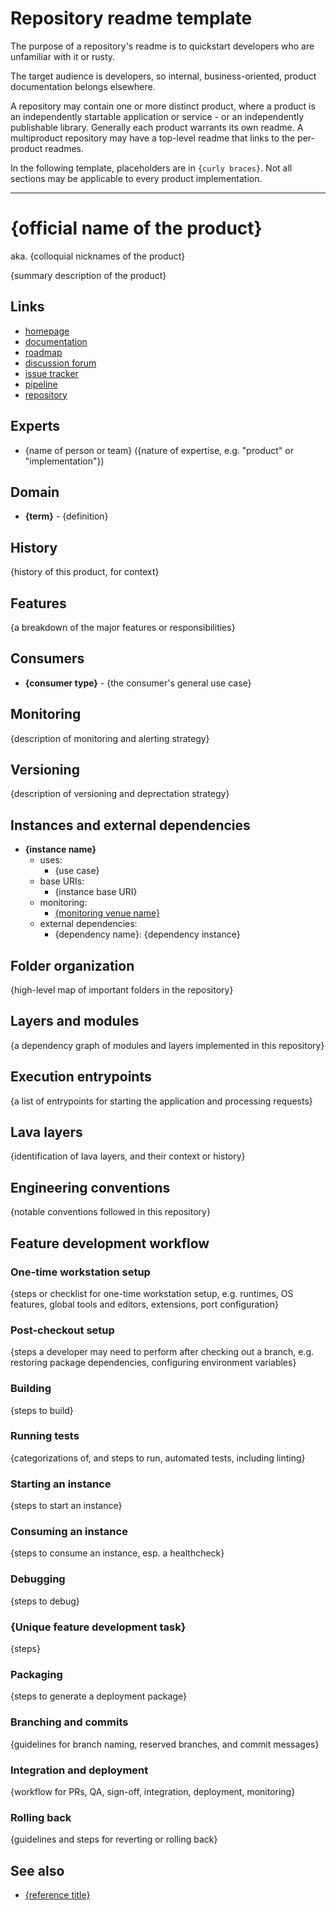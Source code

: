 # Repository readme template

The purpose of a repository's readme is to quickstart developers who are unfamiliar with it or rusty.

The target audience is developers, so internal, business-oriented, product documentation belongs elsewhere.

A repository may contain one or more distinct product, where a product is an independently startable application or service - or an independently publishable library. Generally each product warrants its own readme. A multiproduct repository may have a top-level readme that links to the per-product readmes.

In the following template, placeholders are in `{curly braces}`. Not all sections may be applicable to every product implementation.

<hr/>

# {official name of the product}

aka. {colloquial nicknames of the product}

{summary description of the product}

## Links

- [homepage]({url-of-homepage})
- [documentation]({url-of-product-documentation})
- [roadmap]({url-of-roadmap})
- [discussion forum]({url-of-discussion-forum})
- [issue tracker]({url-of-issue-tracker})
- [pipeline]({url-of-pipeline})
- [repository]({url-of-repository})

## Experts

- {name of person or team} ({nature of expertise, e.g. "product" or "implementation"})

## Domain

- **{term}** - {definition}

## History

{history of this product, for context}

## Features

{a breakdown of the major features or responsibilities}

## Consumers

- **{consumer type}** - {the consumer's general use case}

## Monitoring

{description of monitoring and alerting strategy}

## Versioning

{description of versioning and deprectation strategy}

## Instances and external dependencies

- **{instance name}**
    - uses:
        - {use case}
    - base URIs:
        - {instance base URI}
    - monitoring:
        - [{monitoring venue name}]({monitoring-venue-uri})
    - external dependencies:
        - {dependency name}: {dependency instance}

## Folder organization

{high-level map of important folders in the repository}

## Layers and modules

{a dependency graph of modules and layers implemented in this repository}

## Execution entrypoints

{a list of entrypoints for starting the application and processing requests}

## Lava layers

{identification of lava layers, and their context or history}

## Engineering conventions

{notable conventions followed in this repository}

## Feature development workflow

### One-time workstation setup

{steps or checklist for one-time workstation setup, e.g. runtimes, OS features, global tools and editors, extensions, port configuration}

### Post-checkout setup

{steps a developer may need to perform after checking out a branch, e.g. restoring package dependencies, configuring environment variables}

### Building

{steps to build}

### Running tests

{categorizations of, and steps to run, automated tests, including linting}

### Starting an instance

{steps to start an instance}

### Consuming an instance

{steps to consume an instance, esp. a healthcheck}

### Debugging

{steps to debug}

### {Unique feature development task}

{steps}

### Packaging

{steps to generate a deployment package}

### Branching and commits

{guidelines for branch naming, reserved branches, and commit messages}

### Integration and deployment

{workflow for PRs, QA, sign-off, integration, deployment, monitoring}

### Rolling back

{guidelines and steps for reverting or rolling back}

## See also

- [{reference title}]({url-to-reference})
